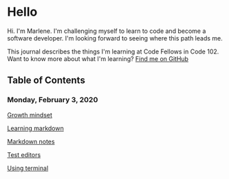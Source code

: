 # Hello
Hi. I'm Marlene. I'm challenging myself to learn to code and become a software developer. I'm looking forward to seeing where this path leads me.

This journal describes the things I'm learning at Code Fellows in Code 102. Want to know more about what I'm learning? [Find me on GitHub](https://github.com/marlene-rinker)

## Table of Contents
### Monday, February 3, 2020
[Growth mindset](https://marlene-rinker.github.io/learning-journal/growth-mindset)

[Learning markdown](https://marlene-rinker.github.io/learning-journal/learning-markdown)

[Markdown notes](https://marlene-rinker.github.io/learning-journal/markdown_notes)

[Test editors](https://marlene-rinker.github.io/learning-journal/text-editors)

[Using terminal](https://marlene-rinker.github.io/learning-journal/using-terminal)